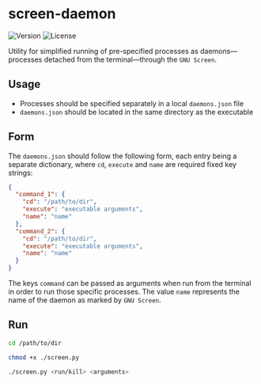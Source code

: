 # screen-daemon
![Version](https://img.shields.io/badge/version-v1.0-blue)
![License](https://img.shields.io/badge/license-GPLv3-orange)

Utility for simplified running of pre-specified processes as daemons—processes detached from the terminal—through the `GNU Screen`.

## Usage
- Processes should be specified separately in a local `daemons.json` file
- `daemons.json` should be located in the same directory as the executable

## Form
The `daemons.json` should follow the following form, each entry being a separate dictionary, where `cd`, `execute` and `name` are required fixed key strings:
```json
{
  "command_1": {
    "cd": "/path/to/dir",
    "execute": "executable arguments",
    "name": "name"
  },
  "command_2": {
    "cd": "/path/to/dir",
    "execute": "executable arguments",
    "name": "name"
  }
}
```
The keys `command` can be passed as arguments when run from the terminal in order to run those specific processes. The value `name` represents the name of the daemon as marked by `GNU Screen`.

## Run
```sh
cd /path/to/dir

chmod +x ./screen.py

./screen.py <run/kill> <arguments>
```
